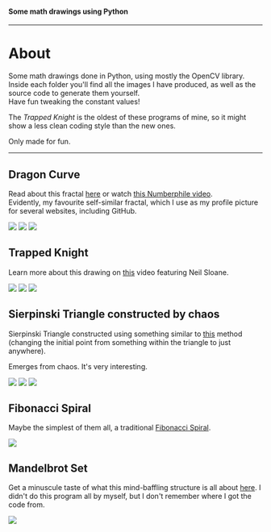 #### Some math drawings using Python

<hr>

# About  
Some math drawings done in Python, using mostly the OpenCV library.  
Inside each folder you'll find all the images I have produced, as well as the source code to generate them yourself.  
Have fun tweaking the constant values!

The _Trapped Knight_ is the oldest of these programs of mine, so it might show a less clean coding style than the new ones.

Only made for fun.  

<hr>

## Dragon Curve  
Read about this fractal [here](https://en.wikipedia.org/wiki/Dragon_curve) or watch [this Numberphile video](https://www.youtube.com/watch?v=wCyC-K_PnRY).  
Evidently, my favourite self-similar fractal, which I use as my profile picture for several websites, including GitHub.

<img src="dragon/Dragon7iters_bold.jpg">
<img src="dragon/Dragon10iters_green.jpg">
<img src="dragon/Dragon18iters.jpg">

## Trapped Knight
Learn more about this drawing on [this](https://www.youtube.com/watch?v=RGQe8waGJ4w) video featuring Neil Sloane.  

<img src="horseDraw/horse11.png">
<img src="horseDraw/horse9.png">
<img src="horseDraw/horse5.png">

## Sierpinski Triangle constructed by chaos

Sierpinski Triangle constructed using something similar to [this](https://study.com/academy/lesson/the-sierpinski-triangle-the-chaos-game.html) method (changing the initial point from something within the triangle to just anywhere).  

Emerges from chaos. It's very interesting.

<img src="sierpinski/sierpinski.PNG">
<img src="sierpinski/sierpinski_1000.PNG">
<img src="sierpinski/sierpinski10000.PNG">

## Fibonacci Spiral
Maybe the simplest of them all, a traditional [Fibonacci Spiral](https://en.wikipedia.org/wiki/Golden_spiral).

<img src="fibonacci/Fibonacci2020.png">

## Mandelbrot Set
Get a minuscule taste of what this mind-baffling structure is all about [here](https://en.wikipedia.org/wiki/Mandelbrot_set).
I didn't do this program all by myself, but I don't remember where I got the code from.

<img src="mandelbrot/arte.png">
